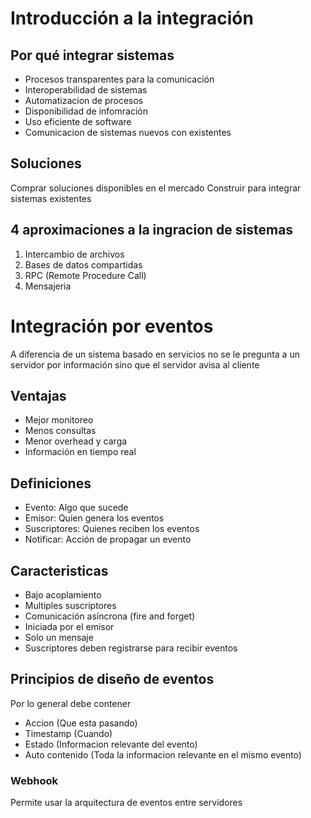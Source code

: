 # Introducción a la integración
## Por qué integrar sistemas
- Procesos transparentes para la comunicación
- Interoperabilidad de sistemas
- Automatizacion de procesos
- Disponibilidad de infomración
- Uso eficiente de software
- Comunicacion de sistemas nuevos con existentes

## Soluciones
Comprar soluciones disponibles en el mercado
Construir para integrar sistemas existentes

## 4 aproximaciones a la ingracion de sistemas
1. Intercambio de archivos
2. Bases de datos compartidas
3. RPC (Remote Procedure Call)
4. Mensajeria

# Integración por eventos
A diferencia de un sistema basado en servicios no se le pregunta a un servidor por información sino que el servidor avisa al cliente

## Ventajas
- Mejor monitoreo
- Menos consultas
- Menor overhead y carga
- Información en tiempo real

## Definiciones
- Evento: Algo que sucede
- Emisor: Quien genera los eventos
- Suscriptores: Quienes reciben los eventos
- Notificar: Acción de propagar un evento

## Caracteristicas
- Bajo acoplamiento
- Multiples suscriptores
- Comunicación asíncrona (fire and forget)
- Iniciada por el emisor
- Solo un mensaje
- Suscriptores deben registrarse para recibir eventos

## Principios de diseño de eventos
Por lo general debe contener

- Accion (Que esta pasando)
- Timestamp (Cuando)
- Estado (Informacion relevante del evento)
- Auto contenido (Toda la informacion relevante en el mismo evento)

### Webhook
Permite usar la arquitectura de eventos entre servidores

